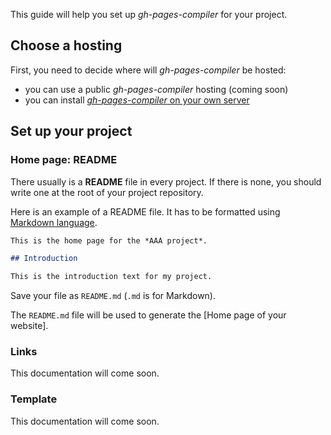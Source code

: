 This guide will help you set up *gh-pages-compiler* for your project.

## Choose a hosting

First, you need to decide where will *gh-pages-compiler* be hosted:

* you can use a public *gh-pages-compiler* hosting (coming soon)
* you can install [*gh-pages-compiler* on your own server](doc/install)

## Set up your project

### Home page: README

There usually is a **README** file in every project.
If there is none, you should write one at the root of your project repository.

Here is an example of a README file.
It has to be formatted using [Markdown language](http://daringfireball.net/projects/markdown/basics).

```markdown
This is the home page for the *AAA project*.

## Introduction

This is the introduction text for my project.
```

Save your file as `README.md` (`.md` is for Markdown).

The `README.md` file will be used to generate the [Home page of your website].

### Links

This documentation will come soon.

### Template

This documentation will come soon.
